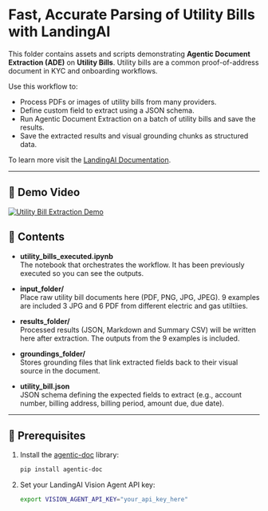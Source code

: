 # Fast, Accurate Parsing of Utility Bills with LandingAI

This folder contains assets and scripts demonstrating **Agentic Document Extraction (ADE)** on **Utility Bills**. Utility bills are a common proof-of-address document in KYC and onboarding workflows.

Use this workflow to:

- Process PDFs or images of utility bills from many providers.
- Define custom field to extract using a JSON schema.
- Run Agentic Document Extraction on a batch of utility bills and save the results.
- Save the extracted results and visual grounding chunks as structured data.

To learn more visit the [LandingAI Documentation](https://docs.landing.ai/ade/ade-overview).


---

## 🎥 Demo Video

[![Utility Bill Extraction Demo](https://img.youtube.com/vi/_yvlR7-6GBc/0.jpg)](https://youtu.be/_yvlR7-6GBc)


## 📁 Contents

- **utility_bills_executed.ipynb**  
  The notebook that orchestrates the workflow. It has been previously executed so you can see the outputs.

- **input_folder/**  
  Place raw utility bill documents here (PDF, PNG, JPG, JPEG). 9 examples are included 3 JPG and 6 PDF from different electric and gas utiltiies.

- **results_folder/**  
  Processed results (JSON, Markdown and Summary CSV) will be written here after extraction. The outputs from the 9 examples is included.

- **groundings_folder/**  
  Stores grounding files that link extracted fields back to their visual source in the document.

- **utility_bill.json**  
  JSON schema defining the expected fields to extract (e.g., account number, billing address, billing period, amount due, due date).

---

## 🚀 Prerequisites

1. Install the [agentic-doc](https://pypi.org/project/agentic-doc/) library:

   ```bash
   pip install agentic-doc

2. Set your LandingAI Vision Agent API key:

    ``` bash
    export VISION_AGENT_API_KEY="your_api_key_here"
